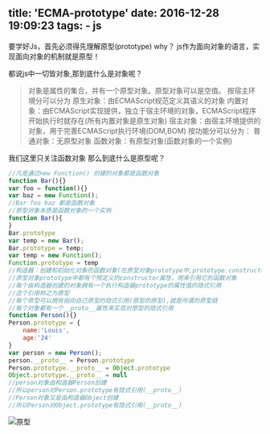 title: 'ECMA-prototype'
date: 2016-12-28 19:09:23
tags:
    - js
---
要学好Js，首先必须得先理解原型(prototype)
why？
js作为面向对象的语言，实现面向对象的机制就是原型！
<!--more-->
都说js中一切皆对象,那到底什么是对象呢？

> 对象是属性的集合，并有一个原型对象。原型对象可以是空值。
  按宿主环境分可以分为
  原生对象：由ECMAScript规范定义其语义的对象
  内置对象：由ECMAScript实现提供，独立于宿主环境的对象，ECMAScript程序开始执行时就存在(所有内置对象是原生对象)
  宿主对象：由宿主环境提供的对象，用于完善ECMAScript执行环境(DOM,BOM)
  按功能分可以分为：
  普通对象：无原型对象
  函数对象：有原型对象(函数对象的一个实例)

我们这里只关注函数对象
那么到底什么是原型呢？

```javascript
//凡是通过new Function() 创建的对象都是函数对象
function Bar(){}
var foo = function(){}
var baz = new Function();
//Bar foo baz 都是函数对象
//原型对象本质是函数对象的一个实例
function Bar(){
}
Bar.prototype
var temp = new Bar();
Bar.prototype = temp;
var temp = new Function();
Function.prototype = temp
//构造器：创建和初始化对象的函数对象(在原型对象prototype中,prototype.constructor)
//原型对象prototype中都有个预定义的constructor属性，用来引用它的函数对象
//每个由构造器创建的对象拥有一个执行构造器prototype的属性值的隐式引用
//这个引用称之为原型
//每个原型可以拥有指向自己原型的隐式引用(原型的原型),就是所谓的原型链
//每个对象都有一个__proto__属性来实现对原型的隐式引用
function Person(){}
Person.prototype = {
    name:'Louis',
    age:'24'
}
var person = new Person();
person.__proto__ = Person.prototype
Person.prototype.__proto__ = Object.prototype
Object.prototype.__proto__ = null
//person对象由构造器Person创建
//所以person对Person.prototype有隐式引用(__proto__)
//Person对象又是由构造器Object创建
//所以Person对Object.prototype有隐式引用(__proto__)
```
![原型](/assets/blogImg/prototype.png)